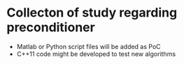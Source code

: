 # Collecton of study regarding preconditioner
- Matlab or Python script files will be added as PoC
- C++11 code might be developed to test new algorithms
